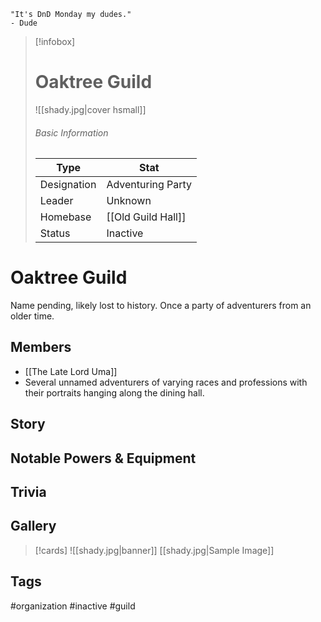 	"It's DnD Monday my dudes." 
	- Dude

> [!infobox]
> # Oaktree Guild
> ![[shady.jpg|cover hsmall]]
> ###### Basic Information
> | Type | Stat |
> | ---- | ---- |
> |Designation|Adventuring Party|
> | Leader | Unknown |
> | Homebase | [[Old Guild Hall]] |
> | Status | Inactive |
# Oaktree Guild
Name pending, likely lost to history. Once a party of adventurers from an older time. 

## Members
- [[The Late Lord Uma]]
- Several unnamed adventurers of varying races and professions with their portraits hanging along the dining hall.
## Story
## Notable Powers & Equipment
## Trivia
## Gallery
>[!cards]
>![[shady.jpg|banner]]
>[[shady.jpg|Sample Image]]
>

## Tags
#organization #inactive #guild 